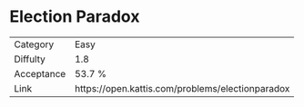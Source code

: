 # Election Paradox

<table>
    <tr>
        <td>Category</td>
        <td>Easy</td>
    </tr>
    <tr>
        <td>Diffulty</td>
        <td>1.8</td>
    </tr>
    <tr>
        <td>Acceptance</td>
        <td>53.7 %</td>
    </tr>
    <tr>
        <td>Link</td>
        <td>https://open.kattis.com/problems/electionparadox</td>
    </tr>
</table>